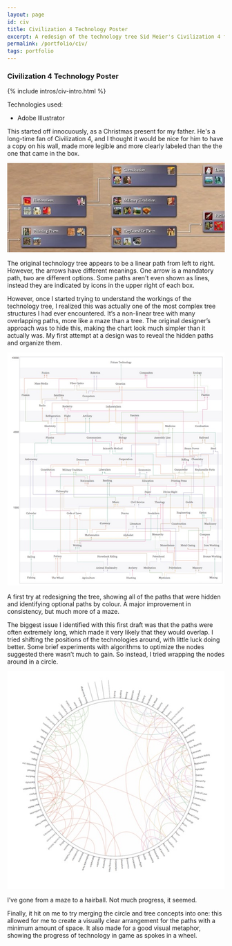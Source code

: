 ```yaml
---
layout: page
id: civ
title: Civilization 4 Technology Poster
excerpt: A redesign of the technology tree Sid Meier's Civilization 4 for accuracy and clarity.
permalink: /portfolio/civ/
tags: portfolio
---
```


<div class="piece">
    <h3 id="civ">Civilization 4 Technology Poster</h3>
    {% include intros/civ-intro.html %}
    <div class="techs">
        <p>Technologies used:</p>
        <ul>
            <li>Adobe Illustrator</li>
        </ul>
    </div>
    <div class="block">
        <div class="left">
            <p>This started off innocuously, as a Christmas present for my father. He's a long-time fan of Civilization 4, and I thought it would be nice for him to have a copy on his wall, made more legible and more clearly labeled than the the one that came in the box.</p>
        </div>
        <div class="clear"></div>
    </div>
    <div class="block">
        <div class="left">
            <img src="civ_original.jpg" class="lesser" />
        </div>
        <div class="right">
            <p>The original technology tree appears to be a linear path from left to right. However, the arrows have different meanings. One arrow is a mandatory path, two are different options. Some paths aren't even shown as lines, instead they are indicated by icons in the upper right of each box.</p> 
        </div>
        <div class="clear"></div>
    </div>
    <div class="block">
        <div class="left">
            <p>However, once I started trying to understand the workings of the technology tree, I realized this was actually one of the most complex tree structures I had ever encountered. It’s a non-linear tree with many overlapping paths, more like a maze than a tree. The original designer’s approach was to hide this, making the chart look much simpler than it actually was. My first attempt at a design was to reveal the hidden paths and organize them.</p>
        </div>
        <div class="clear"></div>
    </div>
    <div class="block">
        <div class="left">
            <img src="civ_poster_draft1.jpg" class="lesser" />
        </div>
        <div class="right">
            <p>A first try at redesigning the tree, showing all of the paths that were hidden and identifying optional paths by colour. A major improvement in consistency, but much more of a maze.</p> 
        </div>
        <div class="clear"></div>
    </div>
    <div class="block">
        <div class="left">
            <p>The biggest issue I identified with this first draft was that the paths were often extremely long, which made it very likely that they would overlap. I tried shifting the positions of the technologies around, with little luck doing better. Some brief experiments with algorithms to optimize the nodes suggested there wasn’t much to gain. So instead, I tried wrapping the nodes around in a circle.</p>
        </div>
        <div class="clear"></div>
    </div>
    <div class="block">
        <div class="left">
            <img src="civ_poster_draft2.jpg" class="lesser" />
        </div>
        <div class="right">
            <p>I’ve gone from a maze to a hairball. Not much progress, it seemed.</p> 
        </div>
        <div class="clear"></div>
    </div>
    <div class="block">
        <div class="left">
            <p>Finally, it hit on me to try merging the circle and tree concepts into one: this allowed for me to create a visually clear arrangement for the paths with a minimum amount of space. It also made for a good visual metaphor, showing the progress of technology in game as spokes in a wheel.</p>
        </div>
        <div class="clear"></div>
    </div>
</div>